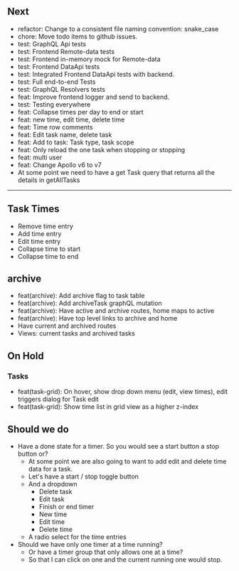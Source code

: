 ## Next

- refactor: Change to a consistent file naming convention: snake_case
- chore: Move todo items to github issues.
- test: GraphQL Api tests
- test: Frontend Remote-data tests
- test: Frontend in-memory mock for Remote-data
- test: Frontend DataApi tests
- test: Integrated Frontend DataApi tests with backend.
- test: Full end-to-end Tests
- test: GraphQL Resolvers tests
- feat: Improve frontend logger and send to backend.
- test: Testing everywhere
- feat: Collapse times per day to end or start
- feat: new time, edit time, delete time
- feat: Time row comments
- feat: Edit task name, delete task
- feat: Add to task: Task type, task scope
- feat: Only reload the one task when stopping or stopping
- feat: multi user
- feat: Change Apollo v6 to v7
- At some point we need to have a get Task query that returns all the details in getAllTasks

---

## Task Times

- Remove time entry
- Add time entry
- Edit time entry
- Collapse time to start
- Collapse time to end

## archive

- feat(archive): Add archive flag to task table
- feat(archive): Add archiveTask graphQL mutation
- feat(archive): Have active and archive routes, home maps to active
- feat(archive): Have top level links to archive and home
- Have current and archived routes
- Views: current tasks and archived tasks

## On Hold

### Tasks

- feat(task-grid): On hover, show drop down menu (edit, view times), edit triggers dialog for Task edit
- feat(task-grid): Show time list in grid view as a higher z-index

## Should we do

- Have a done state for a timer. So you would see a start button a stop button or?
  - At some point we are also going to want to add edit and delete time data for a task.
  - Let's have a start / stop toggle button
  - And a dropdown
    - Delete task
    - Edit task
    - Finish or end timer
    - New time
    - Edit time
    - Delete time
  - A radio select for the time entries
- Should we have only one timer at a time running?
  - Or have a timer group that only allows one at a time?
  - So that I can click on one and the current running one would stop.

